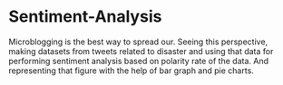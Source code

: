 # Sentiment-Analysis
Microblogging is the best way to spread our. Seeing this perspective, making datasets from tweets related to disaster and using that data for performing sentiment analysis based on polarity rate of the data. And representing that figure with the help of bar graph and pie charts.
